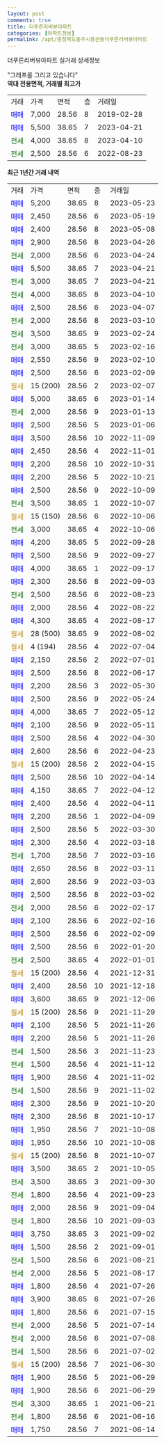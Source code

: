 ```yaml
---
layout: post
comments: true
title: 더푸른리버뷰아파트
categories: [아파트정보]
permalink: /apt/충청북도충주시용관동더푸른리버뷰아파트
---
```


더푸른리버뷰아파트 실거래 상세정보

<script type="text/javascript">
  google.charts.load('current', {'packages':['line', 'corechart']});
  google.charts.setOnLoadCallback(drawChart);

  function drawChart() {
    var data = new google.visualization.DataTable();
    data.addColumn('date', '거래일');
    data.addColumn('number', "매매");
    data.addColumn('number', "전세");
    data.addColumn('number', "전매");

    data.addRows([[new Date(Date.parse("2023-05-23")), 5200, null, null], [new Date(Date.parse("2023-05-19")), 2450, null, null], [new Date(Date.parse("2023-05-08")), 2400, null, null], [new Date(Date.parse("2023-04-26")), 2900, null, null], [new Date(Date.parse("2023-04-24")), null, 2000, null], [new Date(Date.parse("2023-04-21")), 5500, null, null], [new Date(Date.parse("2023-04-21")), null, 3000, null], [new Date(Date.parse("2023-04-10")), null, 4000, null], [new Date(Date.parse("2023-04-07")), 2500, null, null], [new Date(Date.parse("2023-03-10")), null, 2000, null], [new Date(Date.parse("2023-02-24")), null, 3500, null], [new Date(Date.parse("2023-02-16")), null, 3000, null], [new Date(Date.parse("2023-02-10")), 2550, null, null], [new Date(Date.parse("2023-02-09")), 2500, null, null], [new Date(Date.parse("2023-02-07")), null, null, null], [new Date(Date.parse("2023-01-14")), 5000, null, null], [new Date(Date.parse("2023-01-13")), null, 2000, null], [new Date(Date.parse("2023-01-06")), 2500, null, null], [new Date(Date.parse("2022-11-09")), 3500, null, null], [new Date(Date.parse("2022-11-01")), 2450, null, null], [new Date(Date.parse("2022-10-31")), 2200, null, null], [new Date(Date.parse("2022-10-21")), 2200, null, null], [new Date(Date.parse("2022-10-09")), 2500, null, null], [new Date(Date.parse("2022-10-07")), null, 3500, null], [new Date(Date.parse("2022-10-06")), null, null, null], [new Date(Date.parse("2022-10-06")), null, 3000, null], [new Date(Date.parse("2022-09-28")), 4200, null, null], [new Date(Date.parse("2022-09-27")), 2500, null, null], [new Date(Date.parse("2022-09-17")), 4000, null, null], [new Date(Date.parse("2022-09-03")), 2300, null, null], [new Date(Date.parse("2022-08-23")), null, 2500, null], [new Date(Date.parse("2022-08-22")), 2000, null, null], [new Date(Date.parse("2022-08-17")), 4300, null, null], [new Date(Date.parse("2022-08-02")), null, null, null], [new Date(Date.parse("2022-07-04")), null, null, null], [new Date(Date.parse("2022-07-01")), 2150, null, null], [new Date(Date.parse("2022-06-17")), 2500, null, null], [new Date(Date.parse("2022-05-30")), 2200, null, null], [new Date(Date.parse("2022-05-24")), 2500, null, null], [new Date(Date.parse("2022-05-12")), 4000, null, null], [new Date(Date.parse("2022-05-11")), 2100, null, null], [new Date(Date.parse("2022-04-30")), 2500, null, null], [new Date(Date.parse("2022-04-23")), 2600, null, null], [new Date(Date.parse("2022-04-15")), null, null, null], [new Date(Date.parse("2022-04-14")), 2500, null, null], [new Date(Date.parse("2022-04-12")), 4150, null, null], [new Date(Date.parse("2022-04-11")), 2400, null, null], [new Date(Date.parse("2022-04-09")), 2200, null, null], [new Date(Date.parse("2022-03-30")), 2500, null, null], [new Date(Date.parse("2022-03-18")), 2300, null, null], [new Date(Date.parse("2022-03-16")), null, 1700, null], [new Date(Date.parse("2022-03-11")), 2650, null, null], [new Date(Date.parse("2022-03-03")), 2600, null, null], [new Date(Date.parse("2022-03-02")), 2500, null, null], [new Date(Date.parse("2022-02-17")), null, 2000, null], [new Date(Date.parse("2022-02-16")), 2100, null, null], [new Date(Date.parse("2022-02-09")), 2500, null, null], [new Date(Date.parse("2022-01-20")), 2500, null, null], [new Date(Date.parse("2022-01-01")), null, 2500, null], [new Date(Date.parse("2021-12-31")), null, null, null], [new Date(Date.parse("2021-12-18")), 2400, null, null], [new Date(Date.parse("2021-12-06")), 3600, null, null], [new Date(Date.parse("2021-11-29")), null, null, null], [new Date(Date.parse("2021-11-26")), 2100, null, null], [new Date(Date.parse("2021-11-26")), 2200, null, null], [new Date(Date.parse("2021-11-23")), null, 1500, null], [new Date(Date.parse("2021-11-12")), null, 1500, null], [new Date(Date.parse("2021-11-02")), 1900, null, null], [new Date(Date.parse("2021-11-02")), null, 1500, null], [new Date(Date.parse("2021-10-20")), 2300, null, null], [new Date(Date.parse("2021-10-17")), 2300, null, null], [new Date(Date.parse("2021-10-08")), 1950, null, null], [new Date(Date.parse("2021-10-08")), 1950, null, null], [new Date(Date.parse("2021-10-07")), null, null, null], [new Date(Date.parse("2021-10-05")), 3500, null, null], [new Date(Date.parse("2021-09-30")), null, 3500, null], [new Date(Date.parse("2021-09-23")), null, 1800, null], [new Date(Date.parse("2021-09-04")), 2000, null, null], [new Date(Date.parse("2021-09-03")), null, 1800, null], [new Date(Date.parse("2021-09-02")), 3750, null, null], [new Date(Date.parse("2021-09-01")), 1500, null, null], [new Date(Date.parse("2021-08-21")), null, 1500, null], [new Date(Date.parse("2021-08-17")), null, 2000, null], [new Date(Date.parse("2021-07-26")), 1800, null, null], [new Date(Date.parse("2021-07-26")), 3900, null, null], [new Date(Date.parse("2021-07-15")), 1800, null, null], [new Date(Date.parse("2021-07-14")), null, 2000, null], [new Date(Date.parse("2021-07-08")), null, 2000, null], [new Date(Date.parse("2021-07-02")), null, 1500, null], [new Date(Date.parse("2021-06-30")), null, null, null], [new Date(Date.parse("2021-06-29")), 1900, null, null], [new Date(Date.parse("2021-06-29")), 1900, null, null], [new Date(Date.parse("2021-06-21")), null, 3300, null], [new Date(Date.parse("2021-06-16")), null, 1800, null], [new Date(Date.parse("2021-06-14")), 1750, null, null]]);

    var options = {
      hAxis: {
        format: 'yyyy/MM/dd'
      },    
      lineWidth: 0,
      pointsVisible: true,    
      title: '최근 1년간 유형별 실거래가 분포',
      legend: { position: 'bottom' }
    };

    var formatter = new google.visualization.NumberFormat({pattern:'###,###'} );
    formatter.format(data, 1);
    formatter.format(data, 2);
    
    setTimeout(function() {
        var chart = new google.visualization.LineChart(document.getElementById('columnchart_material'));
        chart.draw(data, (options));
        document.getElementById('loading').style.display = 'none';
    }, 200);
  }
</script>


<div id="loading" style="z-index:20; display: block; margin-left: 0px">"그래프를 그리고 있습니다"</div>
<div id="columnchart_material" style="width: 95%; margin-left: 0px; display: block"></div>
<!-- contents start -->
<b>역대 전용면적, 거래별 최고가</b>
<table class="sortable">
    <tr>
      <td>거래</td>
      <td>가격</td>
      <td>면적</td>
      <td>층</td>
      <td>거래일</td>
    </tr>
        <tr>
          <td><a style="color: blue">매매</a></td>
          <td>7,000</td>
          <td>28.56</td>
          <td>8</td>
          <td>2019-02-28</td>
        </tr>            <tr>
          <td><a style="color: blue">매매</a></td>
          <td>5,500</td>
          <td>38.65</td>
          <td>7</td>
          <td>2023-04-21</td>
        </tr>        
        <tr>
              <td><a style="color: darkgreen">전세</a></td>
              <td>4,000</td>
              <td>38.65</td>
              <td>8</td>
              <td>2023-04-10</td>
            </tr>            <tr>
              <td><a style="color: darkgreen">전세</a></td>
              <td>2,500</td>
              <td>28.56</td>
              <td>6</td>
              <td>2022-08-23</td>
            </tr>        
    
</table>

<b>최근 1년간 거래 내역</b>

<table class="sortable">
    <tr>
      <td>거래</td>
      <td>가격</td>
      <td>면적</td>
      <td>층</td>
      <td>거래일</td>
    </tr>
    <tr>
      <td><a style="color: blue">매매</a></td>
      <td>5,200</td>
      <td>38.65</td>
      <td>8</td>
      <td>2023-05-23</td>
    </tr>          <tr>
      <td><a style="color: blue">매매</a></td>
      <td>2,450</td>
      <td>28.56</td>
      <td>6</td>
      <td>2023-05-19</td>
    </tr>          <tr>
      <td><a style="color: blue">매매</a></td>
      <td>2,400</td>
      <td>28.56</td>
      <td>8</td>
      <td>2023-05-08</td>
    </tr>          <tr>
      <td><a style="color: blue">매매</a></td>
      <td>2,900</td>
      <td>28.56</td>
      <td>8</td>
      <td>2023-04-26</td>
    </tr>          <tr>
      <td><a style="color: darkgreen">전세</a></td>
      <td>2,000</td>
      <td>28.56</td>
      <td>6</td>
      <td>2023-04-24</td>
    </tr>          <tr>
      <td><a style="color: blue">매매</a></td>
      <td>5,500</td>
      <td>38.65</td>
      <td>7</td>
      <td>2023-04-21</td>
    </tr>          <tr>
      <td><a style="color: darkgreen">전세</a></td>
      <td>3,000</td>
      <td>38.65</td>
      <td>7</td>
      <td>2023-04-21</td>
    </tr>          <tr>
      <td><a style="color: darkgreen">전세</a></td>
      <td>4,000</td>
      <td>38.65</td>
      <td>8</td>
      <td>2023-04-10</td>
    </tr>          <tr>
      <td><a style="color: blue">매매</a></td>
      <td>2,500</td>
      <td>28.56</td>
      <td>6</td>
      <td>2023-04-07</td>
    </tr>          <tr>
      <td><a style="color: darkgreen">전세</a></td>
      <td>2,000</td>
      <td>28.56</td>
      <td>8</td>
      <td>2023-03-10</td>
    </tr>          <tr>
      <td><a style="color: darkgreen">전세</a></td>
      <td>3,500</td>
      <td>38.65</td>
      <td>9</td>
      <td>2023-02-24</td>
    </tr>          <tr>
      <td><a style="color: darkgreen">전세</a></td>
      <td>3,000</td>
      <td>38.65</td>
      <td>5</td>
      <td>2023-02-16</td>
    </tr>          <tr>
      <td><a style="color: blue">매매</a></td>
      <td>2,550</td>
      <td>28.56</td>
      <td>9</td>
      <td>2023-02-10</td>
    </tr>          <tr>
      <td><a style="color: blue">매매</a></td>
      <td>2,500</td>
      <td>28.56</td>
      <td>6</td>
      <td>2023-02-09</td>
    </tr>          <tr>
      <td><a style="color: darkgoldenrod">월세</a></td>
      <td>15 (200)</td>
      <td>28.56</td>
      <td>2</td>
      <td>2023-02-07</td>
    </tr>          <tr>
      <td><a style="color: blue">매매</a></td>
      <td>5,000</td>
      <td>38.65</td>
      <td>6</td>
      <td>2023-01-14</td>
    </tr>          <tr>
      <td><a style="color: darkgreen">전세</a></td>
      <td>2,000</td>
      <td>28.56</td>
      <td>9</td>
      <td>2023-01-13</td>
    </tr>          <tr>
      <td><a style="color: blue">매매</a></td>
      <td>2,500</td>
      <td>28.56</td>
      <td>5</td>
      <td>2023-01-06</td>
    </tr>          <tr>
      <td><a style="color: blue">매매</a></td>
      <td>3,500</td>
      <td>28.56</td>
      <td>10</td>
      <td>2022-11-09</td>
    </tr>          <tr>
      <td><a style="color: blue">매매</a></td>
      <td>2,450</td>
      <td>28.56</td>
      <td>4</td>
      <td>2022-11-01</td>
    </tr>          <tr>
      <td><a style="color: blue">매매</a></td>
      <td>2,200</td>
      <td>28.56</td>
      <td>10</td>
      <td>2022-10-31</td>
    </tr>          <tr>
      <td><a style="color: blue">매매</a></td>
      <td>2,200</td>
      <td>28.56</td>
      <td>5</td>
      <td>2022-10-21</td>
    </tr>          <tr>
      <td><a style="color: blue">매매</a></td>
      <td>2,500</td>
      <td>28.56</td>
      <td>9</td>
      <td>2022-10-09</td>
    </tr>          <tr>
      <td><a style="color: darkgreen">전세</a></td>
      <td>3,500</td>
      <td>38.65</td>
      <td>1</td>
      <td>2022-10-07</td>
    </tr>          <tr>
      <td><a style="color: darkgoldenrod">월세</a></td>
      <td>15 (150)</td>
      <td>28.56</td>
      <td>6</td>
      <td>2022-10-06</td>
    </tr>          <tr>
      <td><a style="color: darkgreen">전세</a></td>
      <td>3,000</td>
      <td>38.65</td>
      <td>4</td>
      <td>2022-10-06</td>
    </tr>          <tr>
      <td><a style="color: blue">매매</a></td>
      <td>4,200</td>
      <td>38.65</td>
      <td>5</td>
      <td>2022-09-28</td>
    </tr>          <tr>
      <td><a style="color: blue">매매</a></td>
      <td>2,500</td>
      <td>28.56</td>
      <td>9</td>
      <td>2022-09-27</td>
    </tr>          <tr>
      <td><a style="color: blue">매매</a></td>
      <td>4,000</td>
      <td>38.65</td>
      <td>1</td>
      <td>2022-09-17</td>
    </tr>          <tr>
      <td><a style="color: blue">매매</a></td>
      <td>2,300</td>
      <td>28.56</td>
      <td>8</td>
      <td>2022-09-03</td>
    </tr>          <tr>
      <td><a style="color: darkgreen">전세</a></td>
      <td>2,500</td>
      <td>28.56</td>
      <td>6</td>
      <td>2022-08-23</td>
    </tr>          <tr>
      <td><a style="color: blue">매매</a></td>
      <td>2,000</td>
      <td>28.56</td>
      <td>4</td>
      <td>2022-08-22</td>
    </tr>          <tr>
      <td><a style="color: blue">매매</a></td>
      <td>4,300</td>
      <td>38.65</td>
      <td>4</td>
      <td>2022-08-17</td>
    </tr>          <tr>
      <td><a style="color: darkgoldenrod">월세</a></td>
      <td>28 (500)</td>
      <td>38.65</td>
      <td>9</td>
      <td>2022-08-02</td>
    </tr>          <tr>
      <td><a style="color: darkgoldenrod">월세</a></td>
      <td>4 (194)</td>
      <td>28.56</td>
      <td>4</td>
      <td>2022-07-04</td>
    </tr>          <tr>
      <td><a style="color: blue">매매</a></td>
      <td>2,150</td>
      <td>28.56</td>
      <td>2</td>
      <td>2022-07-01</td>
    </tr>          <tr>
      <td><a style="color: blue">매매</a></td>
      <td>2,500</td>
      <td>28.56</td>
      <td>8</td>
      <td>2022-06-17</td>
    </tr>          <tr>
      <td><a style="color: blue">매매</a></td>
      <td>2,200</td>
      <td>28.56</td>
      <td>3</td>
      <td>2022-05-30</td>
    </tr>          <tr>
      <td><a style="color: blue">매매</a></td>
      <td>2,500</td>
      <td>28.56</td>
      <td>9</td>
      <td>2022-05-24</td>
    </tr>          <tr>
      <td><a style="color: blue">매매</a></td>
      <td>4,000</td>
      <td>38.65</td>
      <td>7</td>
      <td>2022-05-12</td>
    </tr>          <tr>
      <td><a style="color: blue">매매</a></td>
      <td>2,100</td>
      <td>28.56</td>
      <td>9</td>
      <td>2022-05-11</td>
    </tr>          <tr>
      <td><a style="color: blue">매매</a></td>
      <td>2,500</td>
      <td>28.56</td>
      <td>4</td>
      <td>2022-04-30</td>
    </tr>          <tr>
      <td><a style="color: blue">매매</a></td>
      <td>2,600</td>
      <td>28.56</td>
      <td>6</td>
      <td>2022-04-23</td>
    </tr>          <tr>
      <td><a style="color: darkgoldenrod">월세</a></td>
      <td>15 (200)</td>
      <td>28.56</td>
      <td>2</td>
      <td>2022-04-15</td>
    </tr>          <tr>
      <td><a style="color: blue">매매</a></td>
      <td>2,500</td>
      <td>28.56</td>
      <td>10</td>
      <td>2022-04-14</td>
    </tr>          <tr>
      <td><a style="color: blue">매매</a></td>
      <td>4,150</td>
      <td>38.65</td>
      <td>7</td>
      <td>2022-04-12</td>
    </tr>          <tr>
      <td><a style="color: blue">매매</a></td>
      <td>2,400</td>
      <td>28.56</td>
      <td>4</td>
      <td>2022-04-11</td>
    </tr>          <tr>
      <td><a style="color: blue">매매</a></td>
      <td>2,200</td>
      <td>28.56</td>
      <td>1</td>
      <td>2022-04-09</td>
    </tr>          <tr>
      <td><a style="color: blue">매매</a></td>
      <td>2,500</td>
      <td>28.56</td>
      <td>5</td>
      <td>2022-03-30</td>
    </tr>          <tr>
      <td><a style="color: blue">매매</a></td>
      <td>2,300</td>
      <td>28.56</td>
      <td>4</td>
      <td>2022-03-18</td>
    </tr>          <tr>
      <td><a style="color: darkgreen">전세</a></td>
      <td>1,700</td>
      <td>28.56</td>
      <td>7</td>
      <td>2022-03-16</td>
    </tr>          <tr>
      <td><a style="color: blue">매매</a></td>
      <td>2,650</td>
      <td>28.56</td>
      <td>8</td>
      <td>2022-03-11</td>
    </tr>          <tr>
      <td><a style="color: blue">매매</a></td>
      <td>2,600</td>
      <td>28.56</td>
      <td>9</td>
      <td>2022-03-03</td>
    </tr>          <tr>
      <td><a style="color: blue">매매</a></td>
      <td>2,500</td>
      <td>28.56</td>
      <td>8</td>
      <td>2022-03-02</td>
    </tr>          <tr>
      <td><a style="color: darkgreen">전세</a></td>
      <td>2,000</td>
      <td>28.56</td>
      <td>6</td>
      <td>2022-02-17</td>
    </tr>          <tr>
      <td><a style="color: blue">매매</a></td>
      <td>2,100</td>
      <td>28.56</td>
      <td>6</td>
      <td>2022-02-16</td>
    </tr>          <tr>
      <td><a style="color: blue">매매</a></td>
      <td>2,500</td>
      <td>28.56</td>
      <td>6</td>
      <td>2022-02-09</td>
    </tr>          <tr>
      <td><a style="color: blue">매매</a></td>
      <td>2,500</td>
      <td>28.56</td>
      <td>6</td>
      <td>2022-01-20</td>
    </tr>          <tr>
      <td><a style="color: darkgreen">전세</a></td>
      <td>2,500</td>
      <td>38.65</td>
      <td>4</td>
      <td>2022-01-01</td>
    </tr>          <tr>
      <td><a style="color: darkgoldenrod">월세</a></td>
      <td>15 (200)</td>
      <td>28.56</td>
      <td>4</td>
      <td>2021-12-31</td>
    </tr>          <tr>
      <td><a style="color: blue">매매</a></td>
      <td>2,400</td>
      <td>28.56</td>
      <td>10</td>
      <td>2021-12-18</td>
    </tr>          <tr>
      <td><a style="color: blue">매매</a></td>
      <td>3,600</td>
      <td>38.65</td>
      <td>9</td>
      <td>2021-12-06</td>
    </tr>          <tr>
      <td><a style="color: darkgoldenrod">월세</a></td>
      <td>15 (200)</td>
      <td>28.56</td>
      <td>9</td>
      <td>2021-11-29</td>
    </tr>          <tr>
      <td><a style="color: blue">매매</a></td>
      <td>2,100</td>
      <td>28.56</td>
      <td>5</td>
      <td>2021-11-26</td>
    </tr>          <tr>
      <td><a style="color: blue">매매</a></td>
      <td>2,200</td>
      <td>28.56</td>
      <td>5</td>
      <td>2021-11-26</td>
    </tr>          <tr>
      <td><a style="color: darkgreen">전세</a></td>
      <td>1,500</td>
      <td>28.56</td>
      <td>3</td>
      <td>2021-11-23</td>
    </tr>          <tr>
      <td><a style="color: darkgreen">전세</a></td>
      <td>1,500</td>
      <td>28.56</td>
      <td>4</td>
      <td>2021-11-12</td>
    </tr>          <tr>
      <td><a style="color: blue">매매</a></td>
      <td>1,900</td>
      <td>28.56</td>
      <td>4</td>
      <td>2021-11-02</td>
    </tr>          <tr>
      <td><a style="color: darkgreen">전세</a></td>
      <td>1,500</td>
      <td>28.56</td>
      <td>9</td>
      <td>2021-11-02</td>
    </tr>          <tr>
      <td><a style="color: blue">매매</a></td>
      <td>2,300</td>
      <td>28.56</td>
      <td>9</td>
      <td>2021-10-20</td>
    </tr>          <tr>
      <td><a style="color: blue">매매</a></td>
      <td>2,300</td>
      <td>28.56</td>
      <td>8</td>
      <td>2021-10-17</td>
    </tr>          <tr>
      <td><a style="color: blue">매매</a></td>
      <td>1,950</td>
      <td>28.56</td>
      <td>7</td>
      <td>2021-10-08</td>
    </tr>          <tr>
      <td><a style="color: blue">매매</a></td>
      <td>1,950</td>
      <td>28.56</td>
      <td>10</td>
      <td>2021-10-08</td>
    </tr>          <tr>
      <td><a style="color: darkgoldenrod">월세</a></td>
      <td>15 (200)</td>
      <td>28.56</td>
      <td>8</td>
      <td>2021-10-07</td>
    </tr>          <tr>
      <td><a style="color: blue">매매</a></td>
      <td>3,500</td>
      <td>38.65</td>
      <td>2</td>
      <td>2021-10-05</td>
    </tr>          <tr>
      <td><a style="color: darkgreen">전세</a></td>
      <td>3,500</td>
      <td>38.65</td>
      <td>3</td>
      <td>2021-09-30</td>
    </tr>          <tr>
      <td><a style="color: darkgreen">전세</a></td>
      <td>1,800</td>
      <td>28.56</td>
      <td>4</td>
      <td>2021-09-23</td>
    </tr>          <tr>
      <td><a style="color: blue">매매</a></td>
      <td>2,000</td>
      <td>28.56</td>
      <td>9</td>
      <td>2021-09-04</td>
    </tr>          <tr>
      <td><a style="color: darkgreen">전세</a></td>
      <td>1,800</td>
      <td>28.56</td>
      <td>10</td>
      <td>2021-09-03</td>
    </tr>          <tr>
      <td><a style="color: blue">매매</a></td>
      <td>3,750</td>
      <td>38.65</td>
      <td>3</td>
      <td>2021-09-02</td>
    </tr>          <tr>
      <td><a style="color: blue">매매</a></td>
      <td>1,500</td>
      <td>28.56</td>
      <td>2</td>
      <td>2021-09-01</td>
    </tr>          <tr>
      <td><a style="color: darkgreen">전세</a></td>
      <td>1,500</td>
      <td>28.56</td>
      <td>6</td>
      <td>2021-08-21</td>
    </tr>          <tr>
      <td><a style="color: darkgreen">전세</a></td>
      <td>2,000</td>
      <td>28.56</td>
      <td>5</td>
      <td>2021-08-17</td>
    </tr>          <tr>
      <td><a style="color: blue">매매</a></td>
      <td>1,800</td>
      <td>28.56</td>
      <td>4</td>
      <td>2021-07-26</td>
    </tr>          <tr>
      <td><a style="color: blue">매매</a></td>
      <td>3,900</td>
      <td>38.65</td>
      <td>6</td>
      <td>2021-07-26</td>
    </tr>          <tr>
      <td><a style="color: blue">매매</a></td>
      <td>1,800</td>
      <td>28.56</td>
      <td>6</td>
      <td>2021-07-15</td>
    </tr>          <tr>
      <td><a style="color: darkgreen">전세</a></td>
      <td>2,000</td>
      <td>28.56</td>
      <td>5</td>
      <td>2021-07-14</td>
    </tr>          <tr>
      <td><a style="color: darkgreen">전세</a></td>
      <td>2,000</td>
      <td>28.56</td>
      <td>6</td>
      <td>2021-07-08</td>
    </tr>          <tr>
      <td><a style="color: darkgreen">전세</a></td>
      <td>1,500</td>
      <td>28.56</td>
      <td>6</td>
      <td>2021-07-02</td>
    </tr>          <tr>
      <td><a style="color: darkgoldenrod">월세</a></td>
      <td>15 (200)</td>
      <td>28.56</td>
      <td>7</td>
      <td>2021-06-30</td>
    </tr>          <tr>
      <td><a style="color: blue">매매</a></td>
      <td>1,900</td>
      <td>28.56</td>
      <td>5</td>
      <td>2021-06-29</td>
    </tr>          <tr>
      <td><a style="color: blue">매매</a></td>
      <td>1,900</td>
      <td>28.56</td>
      <td>6</td>
      <td>2021-06-29</td>
    </tr>          <tr>
      <td><a style="color: darkgreen">전세</a></td>
      <td>3,300</td>
      <td>38.65</td>
      <td>1</td>
      <td>2021-06-21</td>
    </tr>          <tr>
      <td><a style="color: darkgreen">전세</a></td>
      <td>1,800</td>
      <td>28.56</td>
      <td>6</td>
      <td>2021-06-16</td>
    </tr>          <tr>
      <td><a style="color: blue">매매</a></td>
      <td>1,750</td>
      <td>28.56</td>
      <td>7</td>
      <td>2021-06-14</td>
    </tr>      </table>
<!-- contents end -->    

